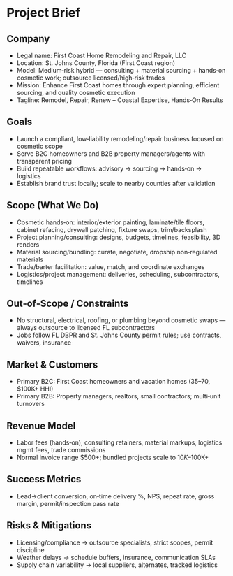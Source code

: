 # Project Brief

## Company
- Legal name: First Coast Home Remodeling and Repair, LLC
- Location: St. Johns County, Florida (First Coast region)
- Model: Medium‑risk hybrid — consulting + material sourcing + hands‑on cosmetic work; outsource licensed/high‑risk trades
- Mission: Enhance First Coast homes through expert planning, efficient sourcing, and quality cosmetic execution
- Tagline: Remodel, Repair, Renew – Coastal Expertise, Hands‑On Results

## Goals
- Launch a compliant, low‑liability remodeling/repair business focused on cosmetic scope
- Serve B2C homeowners and B2B property managers/agents with transparent pricing
- Build repeatable workflows: advisory → sourcing → hands‑on → logistics
- Establish brand trust locally; scale to nearby counties after validation

## Scope (What We Do)
- Cosmetic hands‑on: interior/exterior painting, laminate/tile floors, cabinet refacing, drywall patching, fixture swaps, trim/backsplash
- Project planning/consulting: designs, budgets, timelines, feasibility, 3D renders
- Material sourcing/bundling: curate, negotiate, dropship non‑regulated materials
- Trade/barter facilitation: value, match, and coordinate exchanges
- Logistics/project management: deliveries, scheduling, subcontractors, timelines

## Out‑of‑Scope / Constraints
- No structural, electrical, roofing, or plumbing beyond cosmetic swaps — always outsource to licensed FL subcontractors
- Jobs follow FL DBPR and St. Johns County permit rules; use contracts, waivers, insurance

## Market & Customers
- Primary B2C: First Coast homeowners and vacation homes (35–70, $100K+ HHI)
- Primary B2B: Property managers, realtors, small contractors; multi‑unit turnovers

## Revenue Model
- Labor fees (hands‑on), consulting retainers, material markups, logistics mgmt fees, trade commissions
- Normal invoice range $500+; bundled projects scale to $10K–$100K+

## Success Metrics
- Lead→client conversion, on‑time delivery %, NPS, repeat rate, gross margin, permit/inspection pass rate

## Risks & Mitigations
- Licensing/compliance → outsource specialists, strict scopes, permit discipline
- Weather delays → schedule buffers, insurance, communication SLAs
- Supply chain variability → local suppliers, alternates, tracked logistics

